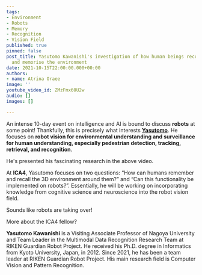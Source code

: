 ```yaml
---
tags:
- Environment
- Robots
- Memory
- Recognition
- Vision Field
published: true
pinned: false
post_title: Yasutomo Kawanishi's investigation of how human beings recognise, describe
  and memorise the environment
date: 2021-10-15T22:00:00.000+00:00
authors:
- name: Atrina Oraee
image: ''
youtube_video_id: ZMzFmx60U2w
audio: []
images: []

---
```

An intense 10-day event on intelligence and AI is bound to discuss **robots** at some point! Thankfully, this is precisely what interests [**Yasutomo**](/fellows#kawanishi "Yasutomo Kawanishi"). He focuses on **robot vision for environmental understanding and surveillance for human understanding, especially pedestrian detection, tracking, retrieval, and recognition**.

He's presented his fascinating research in the above video.

At **ICA4**, Yasutomo focuses on two questions: “How can humans remember and recall the 3D environment around them?” and “Can this functionality be implemented on robots?”. Essentially, he will be working on incorporating knowledge from cognitive science and neuroscience into the robot vision field.

Sounds like robots are taking over!

More about the ICA4 fellow?

**Yasutomo Kawanishi** is a Visiting Associate Professor of Nagoya University and Team Leader in the Multimodal Data Recognition Research Team at RIKEN Guardian Robot Project. He received his Ph.D. degree in Informatics from Kyoto University, Japan, in 2012. Since 2021, he has been a team leader at RIKEN Guardian Robot Project. His main research field is Computer Vision and Pattern Recognition.